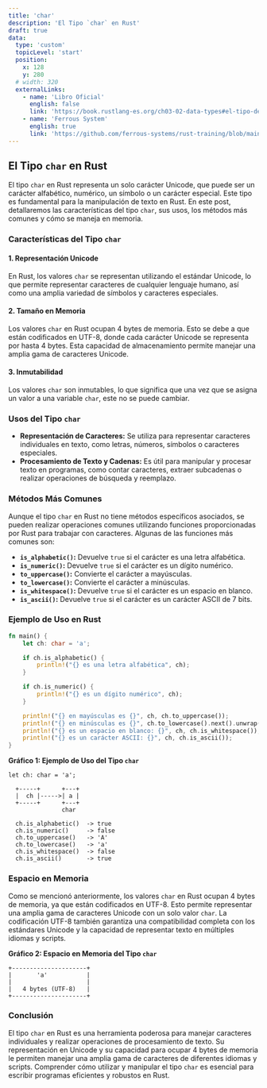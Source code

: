 ```yaml
---
title: 'char'
description: 'El Tipo `char` en Rust'
draft: true
data:
  type: 'custom'
  topicLevel: 'start'
  position:
    x: 128
    y: 280
  # width: 320
  externalLinks:
    - name: 'Libro Oficial'
      english: false
      link: 'https://book.rustlang-es.org/ch03-02-data-types#el-tipo-de-car%C3%A1cter'
    - name: 'Ferrous System'
      english: true
      link: 'https://github.com/ferrous-systems/rust-training/blob/main/training-slides/src/basic-types.md#character'
---
```

## El Tipo `char` en Rust

El tipo `char` en Rust representa un solo carácter Unicode, que puede ser un carácter alfabético, numérico, un símbolo o un carácter especial. Este tipo es fundamental para la manipulación de texto en Rust. En este post, detallaremos las características del tipo `char`, sus usos, los métodos más comunes y cómo se maneja en memoria.

### Características del Tipo `char`

#### 1. Representación Unicode

En Rust, los valores `char` se representan utilizando el estándar Unicode, lo que permite representar caracteres de cualquier lenguaje humano, así como una amplia variedad de símbolos y caracteres especiales.

#### 2. Tamaño en Memoria

Los valores `char` en Rust ocupan 4 bytes de memoria. Esto se debe a que están codificados en UTF-8, donde cada carácter Unicode se representa por hasta 4 bytes. Esta capacidad de almacenamiento permite manejar una amplia gama de caracteres Unicode.

#### 3. Inmutabilidad

Los valores `char` son inmutables, lo que significa que una vez que se asigna un valor a una variable `char`, este no se puede cambiar.

### Usos del Tipo `char`

- **Representación de Caracteres:** Se utiliza para representar caracteres individuales en texto, como letras, números, símbolos o caracteres especiales.
- **Procesamiento de Texto y Cadenas:** Es útil para manipular y procesar texto en programas, como contar caracteres, extraer subcadenas o realizar operaciones de búsqueda y reemplazo.

### Métodos Más Comunes

Aunque el tipo `char` en Rust no tiene métodos específicos asociados, se pueden realizar operaciones comunes utilizando funciones proporcionadas por Rust para trabajar con caracteres. Algunas de las funciones más comunes son:

- **`is_alphabetic()`:** Devuelve `true` si el carácter es una letra alfabética.
- **`is_numeric()`:** Devuelve `true` si el carácter es un dígito numérico.
- **`to_uppercase()`:** Convierte el carácter a mayúsculas.
- **`to_lowercase()`:** Convierte el carácter a minúsculas.
- **`is_whitespace()`:** Devuelve `true` si el carácter es un espacio en blanco.
- **`is_ascii()`:** Devuelve `true` si el carácter es un carácter ASCII de 7 bits.

### Ejemplo de Uso en Rust

```rust
fn main() {
    let ch: char = 'a';

    if ch.is_alphabetic() {
        println!("{} es una letra alfabética", ch);
    }

    if ch.is_numeric() {
        println!("{} es un dígito numérico", ch);
    }

    println!("{} en mayúsculas es {}", ch, ch.to_uppercase());
    println!("{} en minúsculas es {}", ch.to_lowercase().next().unwrap(), ch.to_lowercase());
    println!("{} es un espacio en blanco: {}", ch, ch.is_whitespace());
    println!("{} es un carácter ASCII: {}", ch, ch.is_ascii());
}
```

**Gráfico 1: Ejemplo de Uso del Tipo `char`**

```plaintext
let ch: char = 'a';

  +-----+      +---+
  |  ch |----->| a |
  +-----+      +---+
               char

  ch.is_alphabetic()  -> true
  ch.is_numeric()     -> false
  ch.to_uppercase()   -> 'A'
  ch.to_lowercase()   -> 'a'
  ch.is_whitespace()  -> false
  ch.is_ascii()       -> true
```

### Espacio en Memoria

Como se mencionó anteriormente, los valores `char` en Rust ocupan 4 bytes de memoria, ya que están codificados en UTF-8. Esto permite representar una amplia gama de caracteres Unicode con un solo valor `char`. La codificación UTF-8 también garantiza una compatibilidad completa con los estándares Unicode y la capacidad de representar texto en múltiples idiomas y scripts.

**Gráfico 2: Espacio en Memoria del Tipo `char`**

```plaintext
+---------------------+
|       'a'           |
|                     |
|   4 bytes (UTF-8)   |
+---------------------+
```

### Conclusión

El tipo `char` en Rust es una herramienta poderosa para manejar caracteres individuales y realizar operaciones de procesamiento de texto. Su representación en Unicode y su capacidad para ocupar 4 bytes de memoria le permiten manejar una amplia gama de caracteres de diferentes idiomas y scripts. Comprender cómo utilizar y manipular el tipo `char` es esencial para escribir programas eficientes y robustos en Rust.
